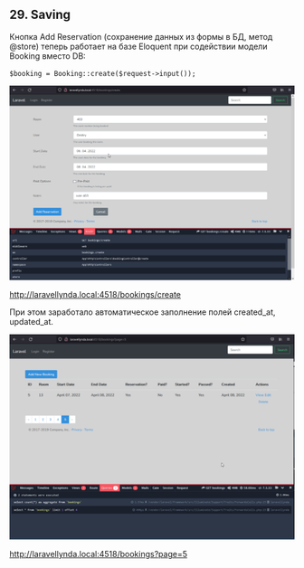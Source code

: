 ## 29. Saving

Кнопка Add Reservation (сохранение данных из формы в БД, метод @store) теперь работает на базе Eloquent при содействии модели Booking вместо DB:

    $booking = Booking::create($request->input());

<img src="./img/29.0.png" alt="drawing" width="800"/>

http://laravellynda.local:4518/bookings/create



При этом заработало автоматическое заполнение полей created_at, updated_at.

<img src="./img/29.1.png" alt="drawing" width="800"/>

http://laravellynda.local:4518/bookings?page=5